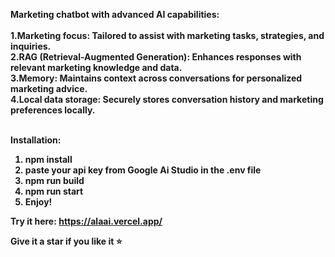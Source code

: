 <strong>Marketing chatbot with advanced AI capabilities:<strong> <br><br>
1.Marketing focus: Tailored to assist with marketing tasks, strategies, and inquiries. <br>
2.RAG (Retrieval-Augmented Generation): Enhances responses with relevant marketing knowledge and data. <br>
3.Memory: Maintains context across conversations for personalized marketing advice. <br>
4.Local data storage: Securely stores conversation history and marketing preferences locally. <br><br>

<strong>Installation:<strong><br>
1. npm install <br>
2. paste your api key from Google Ai Studio in the .env file <br>
3. npm run build <br>
4. npm run start <br>
5. Enjoy! 

Try it here:
https://alaai.vercel.app/

Give it a star if you like it ⭐
